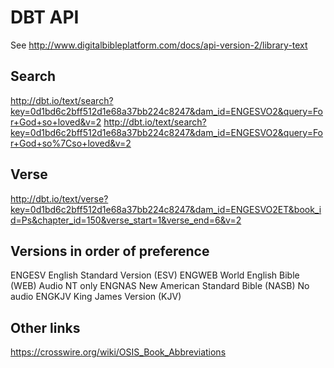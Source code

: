 DBT API
=======

See http://www.digitalbibleplatform.com/docs/api-version-2/library-text

Search
------

http://dbt.io/text/search?key=0d1bd6c2bff512d1e68a37bb224c8247&dam_id=ENGESVO2&query=For+God+so+loved&v=2
http://dbt.io/text/search?key=0d1bd6c2bff512d1e68a37bb224c8247&dam_id=ENGESVO2&query=For+God+so%7Cso+loved&v=2

Verse
-----

http://dbt.io/text/verse?key=0d1bd6c2bff512d1e68a37bb224c8247&dam_id=ENGESVO2ET&book_id=Ps&chapter_id=150&verse_start=1&verse_end=6&v=2

Versions in order of preference
-------------------------------

ENGESV  English Standard Version     (ESV)
ENGWEB  World English Bible          (WEB)   Audio NT only
ENGNAS  New American Standard Bible  (NASB)  No audio
ENGKJV  King James Version           (KJV)

Other links
-----------

https://crosswire.org/wiki/OSIS_Book_Abbreviations
